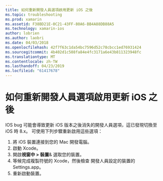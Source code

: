 ```yaml
---
title: 如何重新開發人員選項啟用更新 iOS 之後
ms.topic: troubleshooting
ms.prod: xamarin
ms.assetid: F38BD21E-0C21-43FF-80A6-BB4A88DB88A5
ms.technology: xamarin-ios
author: lobrien
ms.author: laobri
ms.date: 04/03/2018
ms.openlocfilehash: 42f7f63c1da54bc7596d52c78cbcc1ed76931424
ms.sourcegitcommit: 4b402d1c508fa84e4fc3171a6e43b811323948fc
ms.translationtype: MT
ms.contentlocale: zh-TW
ms.lasthandoff: 04/23/2019
ms.locfileid: "61417678"
---
```

# <a name="how-can-i-reenable-developer-options-after-updating-ios"></a>如何重新開發人員選項啟用更新 iOS 之後

IOS bug 可能會導致更新 iOS 版本之後消失的開發人員選項，這已發現切換至 iOS 時 8.x。 可使用下列步驟重新啟用這些選項：

1. 將 iOS 裝置連接到您的 Mac 開發電腦。
2. 啟動 Xcode。
3. 開啟**視窗中 > 裝置**& 選取您的裝置。
4. 等候完成複製符號的 Xcode，然後檢查 開發人員設定的裝置的 Settings.app。
5. 重新啟動裝置。
